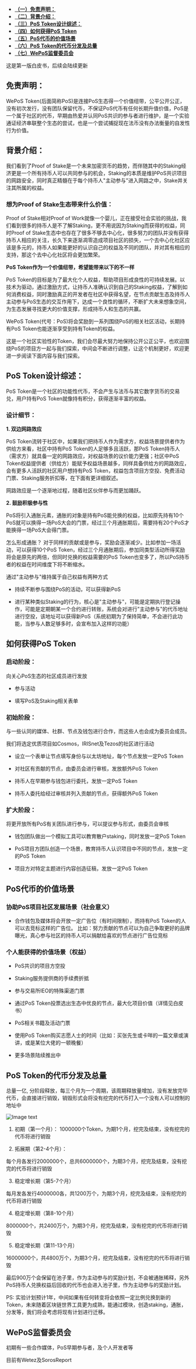 - [**（一）免责声明：**](#免责声明)
- [**（二）背景介绍：**](#背景介绍)
- [**（三）PoS Token设计综述：**](#PoSToken设计综述)
- [**（四）如何获得PoS Token**](#如何获得PoSToken)
- [**（五）PoS代币的价值场景**](#PoS代币的价值场景)
- [**（六）PoS Token的代币分发及总量**](#PoSToken的代币分发及总量)
- [**（七）WePoS监督委员会**](#WePoS监督委员会)



这是第一版白皮书，后续会陆续更新

## **免责声明：**
WePoS Token(后面简称PoS)是连接PoS生态得一个价值纽带，公平公开公正，没有初次发行，没有团队保留代币，不保证PoS代币有任何长期升值价值，PoS是一个属于社区的代币，早期由热爱并认同PoS共识的参与者进行维护，是一个实验通证经济串联整个生态的尝试，也是一个尝试捕捉现在法币没有办法衡量的自发性行为价值。

## **背景介绍：**
我们看到了Proof of Stake是一个未来加密货币的趋势，而伴随其中的Staking经济更是一个所有持币人可以共同参与的机会，Staking的本质是维护PoS共识项目的网路安全，同时真正精髓在于每个持币人&quot;主动参与&quot;进入网路之中，Stake并关注其所属的权益。

### **想为Proof of Stake生态带来什么价值：**

Proof of Stake相对Proof of Work就像一个婴儿，正在接受社会实验的挑战，我们看到很多的持币人是不了解Staking，更不用说因为Staking而获得的权益，同时Proof of Stake生态中也存在了很多不够去中心化，很多努力的团队并没有获得持币人相应的关注，长久下来逐渐凋零造成项目社区的损失，一个去中心化社区应该是多元的，持币人如果能更好的认识自己的权益及不同的团队，并对其有相应的支持，那这个去中心化社区将会更加繁荣。

**PoS Token作为一个价值纽带，希望能带来以下的不一样**

PoS Token的目标是为了最大化个人权益，帮助项目形成良性的可持续发展。以技术为驱动，通过激励方式，让持币人准确认识到自己的Staking权益，了解到如何消费权益，同时激励真正的开发者在社区中获得名望，在节点贡献生态及持币人主动参与PoS生态的交互作用下，达成一个良性的循环，不断扩大未来想象空间，为生态发展寻找更大的价值支撑，形成持币人和生态的共赢。

WePoS Token(代号：PoS)将会奖励到一系列围绕PoS的相关社区活动，长期持有PoS Token也能逐渐享受到持有Token的权益。

这是一个社区实验性的Token，我们会尽最大努力地保持公开公正公平，也欢迎围绕PoS的项目方一起与我们探索，中间会不断进行调整，让这个机制更好，欢迎更进一步阅读下面内容与我们探索。

## **PoS Token设计综述：**

PoS Token是一个社区的功能性代币，不会产生与法币与其它数字货币的交易兑，用户持有PoS Token就像持有积分，获得逐渐丰富的权益。

### **设计细节：**

**1. 双边网路效应**

PoS Token流转于社区中，如果我们把持币人作为需求方，权益场景提供者作为供给方来看，社区中持有PoS Token的人足够多且活跃，那PoS Token持币人（需求方）就具备一定的网路效应，对权益场景的议价能力更强；社区中PoS Token权益提供者（供给方）能赋予权益场景越多，同样具备供给方的网路效应，会有更多人活跃的社区用户想持有PoS Token，权益包含项目方空投、免费活动门票、Staking服务折扣等，在下面有更详细叙述。

网路效应是一个逐渐地过程，随着社区伙伴参与而更加踊跃。

**2. 鼓励积极参与性**

PoS将引入通胀元素，通胀的对象是持有PoS能兑换的权益，比如原先持有10个PoS就可以换得一场PoS大会的门票，经过三个月通胀期后，需要持有20个PoS才能换得一场PoS大会得门票。

怎么形成通胀？
对于同样的贡献或是参与，奖励会逐渐减少。比如参加一场活动，可以获得10个PoS Token，经过三个月通胀期后，参加同类型活动所得奖励将会是原先的两倍，但同时兑换的权益需要的PoS Token也变多了，所以PoS持币者的权益在时间维度下将不断缩水。

通过&quot;主动参与&quot;维持属于自己权益有两种方式

- 持续不断参与围绕PoS的活动，可以获得新PoS

- 进行某种类似Staking的行为，核心是&quot;主动参与&quot;，可能是定期执行登记操作，可能是定期朝某一个合约进行转账，系统会对进行&quot;主动参与&quot;的代币地址进行空投，该地址可以获得新PoS（系统初期为了保持简单，不会进行此功能，当参与人数足够多时，会宣布加入这样的功能）

## **如何获得PoS Token**

### **启动阶段：**
向关心PoS生态的社区成员进行发放

- 参与活动

- 填写PoS及Staking相关表单


### **初始阶段：**

与一些认同的媒体、社群、节点及钱包进行合作，而这些人也会成为委员会成员。

我们将选定优质项目如Cosmos，IRISnet及Tezos的社区进行活动

- 设立一个表单让节点填写身份与以太坊地址，每个节点发放一定PoS Token

- 对社区有贡献的节点，由委员会进行审核，发放额外PoS Token

- 持币人在早期参与钱包进行委托，发放一定PoS Token

- 持币人委托给经过审核并列入贡献的节点，获得额外PoS Token


### **扩大阶段：**
将更开放所有PoS有关团队进行参与，可以提议参与形式，由委员会审核

- 钱包团队做出一个模拟工具可以教育散户staking，同时发放一定PoS Token

- PoS项目方团队创造一个场景，教育持币人认识项目中不同的节点，发放一定的PoS Token

- 项目方对特定主题进行内容创造征稿，发放一定PoS Token

## **PoS代币的价值场景**

### **协助PoS项目社区发展场景（社会意义）**

- 合作钱包及媒体将会开放一定广告位（有时间限制），而持有PoS Token的人可以去竞标这样的广告位。
比如：努力贡献的节点可以为自己争取更好的品牌曝光，真心参与社区的持币人可以捐献给喜欢的节点进行广告位竞标


### **个人能获得的价值场景（权益）**

- PoS共识的项目方空投

- Staking服务提供商的手续费折抵

- 参与交易所IEO的特殊渠道门票

- 通过PoS Token投票选出生态中优良的节点，最大化项目价值（详情见白皮书）

- PoS相关书籍及活动门票

- 使用PoS Token购买志愿人士的时间（比如：买张先生或卡咩的一篇文章或演讲，或是某位大佬的一顿晚餐）

- 更多场景陆续推出中

## **PoS Token的代币分发及总量**

总量一亿, 分阶段释放，每三个月为一个周期，该周期释放量增加，没有发放完毕代币，会直接进行销毁，销毁形式会将没有挖完的代币打入一个没有人可以控制的地址中

![Image text](https://oldofficial.wetez.io/IMG/postoken.png)

1. 初期（第一个月）：
1000000个Token，为期1个月，挖完及结束，没有挖完的代币将进行销毁    


2. 拓展期（第2-4个月）：

每个月各发行2000000个，总共6000000个，为期3个月，挖完及结束，没有挖完的代币将进行销毁


3. 稳定增长期（第5-7个月）

每月发各发行4000000各，共1200万个，为期3个月，挖完及结束，没有挖完的代币将进行销毁


4. 稳定增长期（第8-10个月）

8000000个，共2400万个，为期3个月，挖完及结束，没有挖完的代币将进行销毁


5. 稳定增长期（第11-13个月）

16000000个，共4800万个，为期3个月，挖完及结束，没有挖完的代币将进行销毁


最后900万个会保留在池子里，作为主动参与的奖励计划，不会被通胀稀释，另外PoS持币人兑换权益后回收的代币也会进入池子里，作为主动参与的奖励计划。

PS: 实验计划预计1年，中间如果有任何转变将会依照一定比例兑换到新的Token，未来随着区块链世界工具更为成熟，能通过模块，创造staking，通胀，分发等，我们将会考虑将现有计划进行迁移。

## **WePoS监督委员会**

初期有一些合作媒体，PoS早期参与者，及个人开发者等

目前有Wetez及SorosReport

